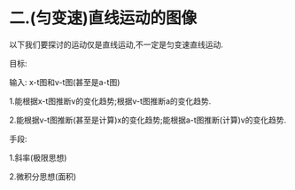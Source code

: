 # 二.(匀变速)直线运动的图像

以下我们要探讨的运动仅是直线运动,不一定是匀变速直线运动.



目标:

输入: x-t图和v-t图(甚至是a-t图)

1.能根据x-t图推断v的变化趋势;根据v-t图推断a的变化趋势.

2.能根据v-t图推断(甚至是计算)x的变化趋势;能根据a-t图推断(计算)v的变化趋势.



手段:

1.斜率(极限思想)

2.微积分思想(面积)

